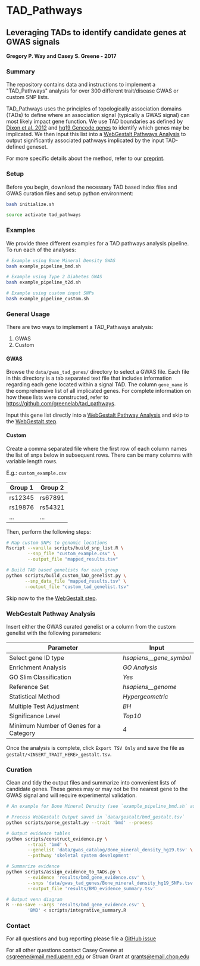 # TAD_Pathways

## Leveraging TADs to identify candidate genes at GWAS signals

**Gregory P. Way and Casey S. Greene - 2017**

### Summary

The repository contains data and instructions to implement a "TAD_Pathways"
analysis for over 300 different trait/disease GWAS or custom SNP lists.

TAD_Pathways uses the principles of topologically association domains (TADs) to
define where an association signal (typically a GWAS signal) can most likely
impact gene function. We use TAD boundaries as defined by
[Dixon et al. 2012](https://doi.org/10.1038/nature11082) and
[hg19 Gencode genes](ftp://ftp.sanger.ac.uk/pub/gencode/Gencode_human/release_19/)
to identify which genes may be implicated. We then input this list into a
[WebGestalt Pathways Analysis](http://webgestalt.org/) to output
significantly associated pathways implicated by the input TAD-defined geneset.

For more specific details about the method, refer to our
[preprint](https://doi.org/10.1101/087718).

### Setup

Before you begin, download the necessary TAD based index files and GWAS
curation files and setup python environment:

```bash
bash initialize.sh

source activate tad_pathways
```

### Examples

We provide three different examples for a TAD pathways analysis pipeline. To run
each of the analyses:

```bash
# Example using Bone Mineral Density GWAS
bash example_pipeline_bmd.sh

# Example using Type 2 Diabetes GWAS
bash example_pipeline_t2d.sh

# Example using custom input SNPs
bash example_pipeline_custom.sh
```

### General Usage

There are two ways to implement a TAD_Pathways analysis:

1. GWAS
2. Custom

#### GWAS

Browse the `data/gwas_tad_genes/` directory to select a GWAS file. Each file in
this directory is a tab separated text file that includes information regarding
each gene located within a signal TAD. The column `gene_name` is the
comprehensive list of all implicated genes. For complete information on how
these lists were constructed, refer to
https://github.com/greenelab/tad_pathways. 

Input this gene list directly into a
[WebGestalt Pathway Analysis](http://webgestalt.org/) and skip to the
[WebGestalt step](#webgestalt-pathway-analysis).

#### Custom

Create a comma separated file where the first row of each column names the list
of snps below in subsequent rows. There can be many columns with variable
length rows.

E.g.: `custom_example.csv`

| Group 1 | Group 2 |
| ------- | ------- |
| rs12345 | rs67891 |
| rs19876 | rs54321 |
| ...     | ...     |

Then, perform the following steps:

```bash
# Map custom SNPs to genomic locations
Rscript --vanilla scripts/build_snp_list.R \
        --snp_file "custom_example.csv" \
        --output_file "mapped_results.tsv"

# Build TAD based genelists for each group
python scripts/build_custom_TAD_genelist.py \
       --snp_data_file "mapped_results.tsv" \
       --output_file "custom_tad_genelist.tsv"
```

Skip now to the the [WebGestalt step](#webgestalt-pathway-analysis).

### WebGestalt Pathway Analysis

Insert either the GWAS curated genelist or a column from the custom genelist
with the following parameters:

| Parameter | Input |
| --------- | ----- |
| Select gene ID type | *hsapiens__gene_symbol* |
| Enrichment Analysis | *GO Analysis* |
| GO Slim Classification | *Yes* |
| Reference Set | *hsapiens__genome* |
| Statistical Method | *Hypergeometric* |
| Multiple Test Adjustment | *BH* |
| Significance Level | *Top10* |
| Minimum Number of Genes for a Category | *4* |

Once the analysis is complete, click `Export TSV Only` and save the file as
`gestalt/<INSERT_TRAIT_HERE>_gestalt.tsv`. 

### Curation

Clean and tidy the output files and summarize into convenient lists of
candidate genes. These genes may or may not be the nearest gene to the GWAS
signal and will require experimental validation.

```bash
# An example for Bone Mineral Density (see `example_pipeline_bmd.sh` as well)

# Process WebGestalt Output saved in `data/gestalt/bmd_gestalt.tsv`
python scripts/parse_gestalt.py --trait 'bmd' --process

# Output evidence tables
python scripts/construct_evidence.py \
        --trait 'bmd' \
        --genelist 'data/gwas_catalog/Bone_mineral_density_hg19.tsv' \
        --pathway 'skeletal system development'

# Summarize evidence
python scripts/assign_evidence_to_TADs.py \
        --evidence 'results/bmd_gene_evidence.csv' \
        --snps 'data/gwas_tad_genes/Bone_mineral_density_hg19_SNPs.tsv' \
        --output_file 'results/BMD_evidence_summary.tsv'

# Output venn diagram
R --no-save --args 'results/bmd_gene_evidence.csv' \
        'BMD' < scripts/integrative_summary.R
```

### Contact

For all questions and bug reporting please file a
[GitHub issue](https://github.com/greenelab/tad_pathways/issues)

For all other questions contact Casey Greene at csgreene@mail.med.upenn.edu or
Struan Grant at grants@email.chop.edu
